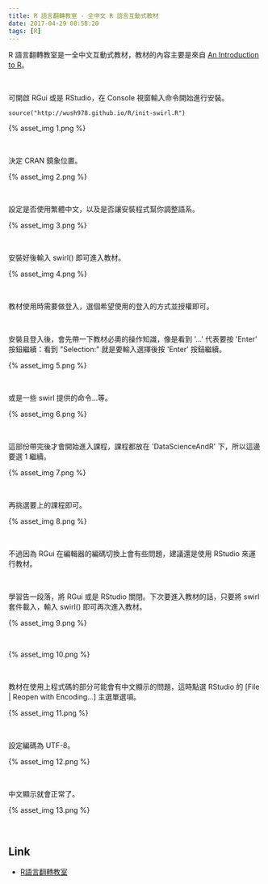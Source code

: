 ```yaml
---
title: R 語言翻轉教室 - 全中文 R 語言互動式教材
date: 2017-04-29 08:58:20
tags: [R]
---
```


R 語言翻轉教室是一全中文互動式教材，教材的內容主要是來自 [An Introduction to R](https://cran.r-project.org/doc/manuals/R-intro.pdf)。  

<!-- More -->

<br/>


可開啟 RGui 或是 RStudio，在 Console 視窗輸入命令開始進行安裝。  

    source("http://wush978.github.io/R/init-swirl.R")

{% asset_img 1.png %}

<br/>


決定 CRAN 鏡象位置。  

{% asset_img 2.png %}

<br/>


設定是否使用繁體中文，以及是否讓安裝程式幫你調整語系。  

{% asset_img 3.png %}

<br/>


安裝好後輸入 swirl() 即可進入教材。  

{% asset_img 4.png %}

<br/>


教材使用時需要做登入，選個希望使用的登入的方式並授權即可。  

<br/>


安裝且登入後，會先帶一下教材必奧的操作知識，像是看到 '...' 代表要按 'Enter' 按鈕繼續：看到 "Selection:" 就是要輸入選擇後按 'Enter' 按鈕繼續。  

{% asset_img 5.png %}

<br/>


或是一些 swirl 提供的命令...等。  

{% asset_img 6.png %}

<br/>


這部份帶完後才會開始進入課程，課程都放在 'DataScienceAndR' 下，所以這邊要選 1 繼續。  

{% asset_img 7.png %}

<br/>


再挑選要上的課程即可。  

{% asset_img 8.png %}

<br/>


不過因為 RGui 在編輯器的編碼切換上會有些問題，建議還是使用 RStudio 來運行教材。  

<br/>


學習告一段落，將 RGui 或是 RStudio 關閉。下次要進入教材的話，只要將 swirl 套件載入，輸入 swirl() 即可再次進入教材。  

{% asset_img 9.png %}

<br/>


{% asset_img 10.png %}

<br/>


教材在使用上程式碼的部分可能會有中文顯示的問題，這時點選 RStudio 的 [File | Reopen with Encoding...] 主選單選項。  

{% asset_img 11.png %}

<br/>


設定編碼為 UTF-8。  

{% asset_img 12.png %}

<br/>


中文顯示就會正常了。  

{% asset_img 13.png %}

<br/>


Link
----
* [R語言翻轉教室](http://datascienceandr.org/)
